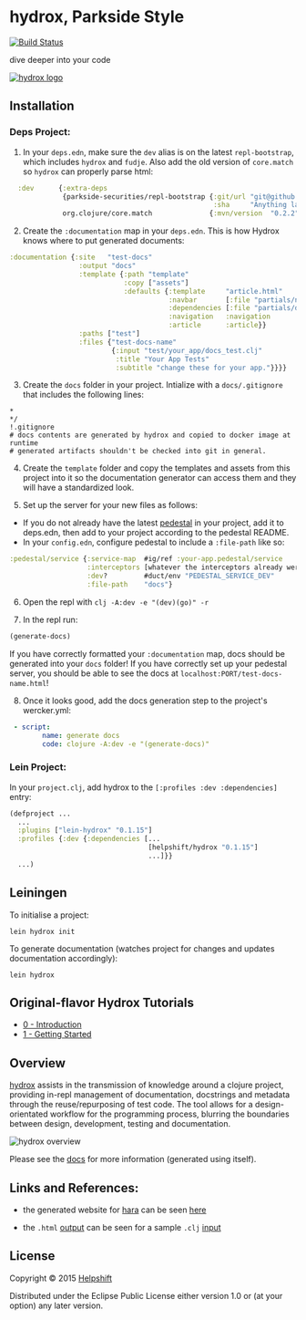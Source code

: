 # hydrox, Parkside Style

[![Build Status](https://travis-ci.com/parkside-securities/hydrox.svg?branch=master)](https://travis-ci.org/helpshift/hydrox)

dive deeper into your code

[![hydrox logo](https://raw.githubusercontent.com/helpshift/hydrox/master/template/assets/img/big.png)](http://helpshift.github.io/hydrox)

## Installation

### Deps Project:
1. In your `deps.edn`, make sure the `dev` alias is on the latest `repl-bootstrap`, which includes `hydrox` and `fudje`. Also add the old version of `core.match` so `hydrox` can properly parse html:
```clojure
  :dev      {:extra-deps
             {parkside-securities/repl-bootstrap {:git/url "git@github.com:parkside-securities/repl-bootstrap.git"
                                                  :sha     "Anything later than e9de50b"}
             org.clojure/core.match              {:mvn/version  "0.2.2"}}
```
2. Create the `:documentation` map in your `deps.edn`. This is how Hydrox knows where to put generated documents:
```clojure
:documentation {:site   "test-docs"
                 :output "docs"
                 :template {:path "template"
                            :copy ["assets"]
                            :defaults {:template     "article.html"
                                       :navbar       [:file "partials/navbar.html"]
                                       :dependencies [:file "partials/deps-web.html"]
                                       :navigation   :navigation
                                       :article      :article}}
                 :paths ["test"]
                 :files {"test-docs-name"
                         {:input "test/your_app/docs_test.clj"
                          :title "Your App Tests"
                          :subtitle "change these for your app."}}}}

```
3. Create the `docs` folder in your project. Intialize with a `docs/.gitignore` that includes the following lines:
```
*
*/
!.gitignore
# docs contents are generated by hydrox and copied to docker image at runtime 
# generated artifacts shouldn't be checked into git in general.
```

4. Create the `template` folder and copy the templates and assets from this project into it so the documentation generator can access them and they will have a standardized look.

5. Set up the server for your new files as follows:
- If you do not already have the latest [pedestal](https://github.com/parkside-securities/pedestal) in your project, add it to deps.edn,
  then add to your project according to the pedestal README.
- In your `config.edn`, configure pedestal to include a `:file-path` like so:
```clojure
:pedestal/service {:service-map  #ig/ref :your-app.pedestal/service
                   :interceptors [whatever the interceptors already were if you've got 'em']
                   :dev?         #duct/env "PEDESTAL_SERVICE_DEV"
                   :file-path    "docs"}
```

6. Open the repl with `clj -A:dev -e "(dev)(go)" -r`

7. In the repl run:
```clojure
(generate-docs)
```
If you have correctly formatted your `:documentation` map, docs should be generated into your `docs` folder!
If you have correctly set up your pedestal server, you should be able to see the docs at `localhost:PORT/test-docs-name.html`!

8. Once it looks good, add the docs generation step to the project's wercker.yml:
```yaml
 - script:
        name: generate docs
        code: clojure -A:dev -e "(generate-docs)"
```


### Lein Project:
In your `project.clj`, add hydrox to the `[:profiles :dev :dependencies]` entry:  

```clojure
(defproject ...
  ...
  :plugins ["lein-hydrox" "0.1.15"]
  :profiles {:dev {:dependencies [...
                                  [helpshift/hydrox "0.1.15"]
                                  ...]}}
  ...)
```

## Leiningen

To initialise a project:

```shell
lein hydrox init
```

To generate documentation (watches project for changes and updates documentation accordingly):

```shell
lein hydrox
```

## Original-flavor Hydrox Tutorials

- [0 - Introduction](https://youtu.be/3MIaucjfJcE)
- [1 - Getting Started](https://youtu.be/p93LmHOzy6Q)

## Overview 

[hydrox](https://www.github.com/helpshift/hydrox) assists in the transmission of knowledge around a clojure project, providing in-repl management of documentation, docstrings and metadata through the reuse/repurposing of test code. The tool allows for a design-orientated workflow for the programming process, blurring the boundaries between design, development, testing and documentation.

![hydrox overview](https://raw.githubusercontent.com/helpshift/hydrox/master/template/assets/img/hydrox-overview.png)

Please see the [docs](http://helpshift.github.io/hydrox) for more information (generated using itself).

## Links and References:

- the generated website for [hara](https://www.github.com/zcaudate/hara) can be seen [here](http://docs.caudate.me/hara)

- the `.html` [output](http://helpshift.github.io/hydrox/sample-document.html) can be seen for a sample `.clj` [input](https://github.com/helpshift/hydrox/blob/master/test/documentation/sample_document.clj)

## License

Copyright © 2015 [Helpshift](https://www.helpshift.com/)

Distributed under the Eclipse Public License either version 1.0 or (at
your option) any later version.

